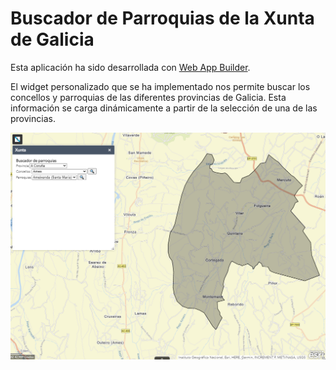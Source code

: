 # Buscador de Parroquias de la Xunta de Galicia

Esta aplicación ha sido desarrollada con [Web App Builder](https://doc.arcgis.com/es/web-appbuilder/). 

El widget personalizado que se ha implementado nos permite buscar los concellos y parroquias de las diferentes provincias de Galicia. Esta información se carga dinámicamente a partir de la selección de una de las provincias.

![Captura de pantalla](https://github.com/libertadcc/BuscadorParroquias/blob/main/widgets/Xunta/images/CapturaWidgetXunta.png)
